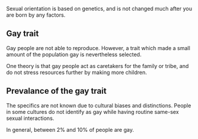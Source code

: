 Sexual orientation is based on genetics, and is not changed much after you are born by any factors.

## Gay trait

Gay people are not able to reproduce. However, a trait which made a small amount of the population gay is nevertheless selected.

One theory is that gay people act as caretakers for the family or tribe, and do not stress resources further by making more children.

## Prevalance of the gay trait

The specifics are not known due to cultural biases and distinctions. People in some cultures do not identify as gay while having routine same-sex sexual interactions.

In general, between 2% and 10% of people are gay.